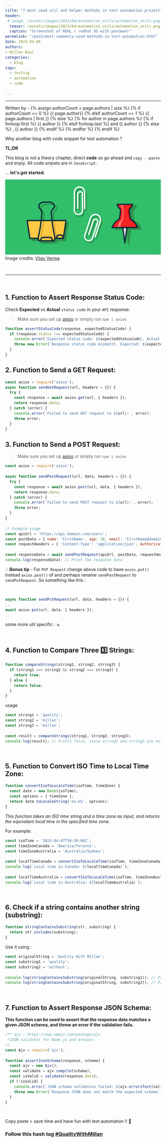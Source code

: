 ```yaml
---
title: "7 most used util and helper methods in test automation project"
header:
 # image: /assets/images/2023/04/automation_utils/automation_utils.png
  teaser: /assets/images/2023/04/automation_utils/automation_utils.png
  caption: "Screenshot of REHL ( redhat OS with postman)"
permalink: "/post/most-commonly-used-methods-in-test-automation.html"
date: 2023-04-06
authors:
- Millan Kaul
categories:
  - blog
tags:
  - testing
  - automation
  - code
  
---
```


<hr>
<p>
 Written by -
{% assign authorCount = page.authors | size %}
{% if authorCount == 0 %}
   {{ page.author}}
{% elsif authorCount == 1 %}
    {{ page.authors | first }}         
{% else %}
    {% for author in page.authors %}
        {% if forloop.first %}
            {{ author }}
        {% elsif forloop.last %}
            and {{ author }}
        {% else %}
            , {{ author }}
        {% endif %}
    {% endfor %}
{% endif %}
</p>


Why another blog with code snippet for test automation ?

**TL;DR**

This blog is not a theory chapter, direct **code** so go ahead and `copy - paste` and enjoy. All code snipets are in `JavaScript`.

... **let's get started.**


![Image depecting household tool to depict similarity between test automtion utils methods and helper fucntions](/assets/images/2023/04/automation_utils/automation_utils.png)
Image credits: [Vijay Verma](https://www.linkedin.com/in/realvjy/)

 

<br>

------

<br>

## 1. Function to Assert Response Status Code:

Check **Expected** vs **Actual** `status code` in your `API` response.

> Make sure you set up [axios](https://www.npmjs.com/package/axios) or simply run `npm i axios`

```javascript
function assertStatusCode(response, expectedStatusCode) {
  if (response.status !== expectedStatusCode) {
    console.error(`Expected status code: ${expectedStatusCode}, Actual status code: ${response.status}`);
    throw new Error(`Response status code mismatch. Expected: ${expectedStatusCode}, Actual: ${response.status}`);
  }
}
```


## 2. Function to Send a GET Request:

```javascript
const axios = require('axios');
async function sendGetRequest(url, headers = {}) {
  try {
    const response = await axios.get(url, { headers });
    return response.data;
  } catch (error) {
    console.error(`Failed to send GET request to ${url}:`, error);
    throw error;
  }
}
```

## 3. Function to Send a POST Request:

> Make sure you set up [axios](https://www.npmjs.com/package/axios) or simply run `npm i axios`

```javascript
const axios = require('axios');

async function sendPostRequest(url, data, headers = {}) {
  try {
    const response = await axios.post(url, data, { headers });
    return response.data;
  } catch (error) {
    console.error(`Failed to send POST request to ${url}:`, error);
    throw error;
  }
}

// Example usage
const apiUrl = 'https://api.domain.com/users';
const postData = { name: 'FirstName', age: 30, email: 'FirstName@domain.com' };
const requestHeaders = { 'Content-Type': 'application/json', Authorization: 'Bearer <your_auth_token>' };

const responseData = await sendPostRequest(apiUrl, postData, requestHeaders);
console.log(responseData); // Print the response data
```

💡 **Bonus tip** - For `PUT Request` change above code to have `axios.put()` instead `axios.post()` of and perhaps rename `sendPostRequest` to `sendPutRequest`. So something like this :

<br>

```javascript
async function sendPutRequest(url, data, headers = {}) {
..
await axios.put(url, data, { headers });
..
```

some more util specific : ↘️

<br>

## 4. Function to Compare Three 3️⃣  Strings:

```javascript
function compareStrings(string1, string2, string3) {
  if (string1 === string2 && string2 === string3) {
    return true;
  } else {
    return false;
  }
}
```

usage

```javascript
const string1 = 'quality';
const string2 = 'millan';
const string3 = 'millan';

const result = compareStrings(string1, string2, string3);
console.log(result); // Prints false, since string2 and string3 are not equal to string1

```

<br>


## 5. Function to Convert ISO Time to Local Time Zone:

```javascript
function convertIsoToLocaleTime(isoTime, timeZone) {
  const date = new Date(isoTime);
  const options = { timeZone };
  return date.toLocaleString('en-US', options);
}
```

*This function takes an ISO time string and a time zone as input, and returns the equivalent local time in the specified time zone.* 

For example:

```javascript
const isoTime = '2023-04-07T10:30:00Z';
const timeZoneCanada = 'America/Toronto';
const timeZoneAustralia = 'Australia/Sydney';

const localTimeCanada = convertIsoToLocaleTime(isoTime, timeZoneCanada);
console.log(`Local time in Canada: ${localTimeCanada}`);

const localTimeAustralia = convertIsoToLocaleTime(isoTime, timeZoneAustralia);
console.log(`Local time in Australia: ${localTimeAustralia}`);
```

<br>


## 6. Check if a string contains another string (substring):

```javascript
function stringContainsSubstring(str, substring) {
  return str.includes(substring);
}
```
Use it using :

```javascript
const originalString = 'Quality With Millan';
const substring1 = 'quality';
const substring2 = 'without';

console.log(stringContainsSubstring(originalString, substring1)); // Prints true
console.log(stringContainsSubstring(originalString, substring2)); // Prints false
```

<br>


## 7. Function to Assert Response JSON Schema:

**This function can be used to assert that the response data matches a given JSON schema, and throw an error if the validation fails.**


```javascript
/** ajv : https://www.npmjs.com/package/ajv
 *JSON validator for Node.js and browser.
*/
const Ajv = require('ajv');

function assertJsonSchema(response, schema) {
  const ajv = new Ajv();
  const validate = ajv.compile(schema);
  const isValid = validate(response.data);
  if (!isValid) {
    console.error(`JSON schema validation failed: ${ajv.errorsText(validate.errors)}`);
    throw new Error(`Response JSON does not match the expected schema`);
  }
}
```

<br>

Copy paste > save time and have fun with test automation !! 🙌


### Follow this hash tag [#QualityWithMillan](https://www.linkedin.com/feed/hashtag/qualitywithmillan/)

